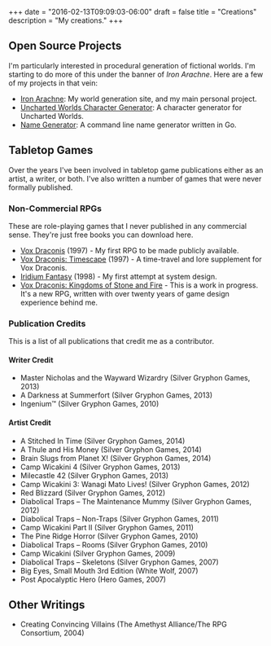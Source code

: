 +++
date = "2016-02-13T09:09:03-06:00"
draft = false
title = "Creations"
description = "My creations."
+++

## Open Source Projects

I'm particularly interested in procedural generation of fictional worlds. I'm starting to do more of this under the banner of *Iron Arachne*. Here are a few of my projects in that vein:

* [Iron Arachne](https://gitlab.com/benovermyer/generators-website): My world generation site, and my main personal project.
* [Uncharted Worlds Character Generator](https://gitlab.com/ironarachne/uncharted-worlds-chargen): A character generator for Uncharted Worlds.
* [Name Generator](https://github.com/ironarachne/namegen): A command line name generator written in Go.

## Tabletop Games

Over the years I've been involved in tabletop game publications either as an artist, a writer, or both. I've also written a number of games that were never formally published.

### Non-Commercial RPGs

These are role-playing games that I never published in any commercial sense. They're just free books you can download here.

* [Vox Draconis](/voxdraconis.pdf) (1997) - My first RPG to be made publicly available.
* [Vox Draconis: Timescape](/timescape.pdf) (1997) - A time-travel and lore supplement for Vox Draconis.
* [Iridium Fantasy](/iridiumfantasy.pdf) (1998) - My first attempt at system design.
* [Vox Draconis: Kingdoms of Stone and Fire](/page/voxdraconisksf) - This is a work in progress. It's a new RPG, written with over twenty years of game design experience behind me.

### Publication Credits

This is a list of all publications that credit me as a contributor.

#### Writer Credit

* Master Nicholas and the Wayward Wizardry (Silver Gryphon Games, 2013)
* A Darkness at Summerfort (Silver Gryphon Games, 2013)
* Ingenium™ (Silver Gryphon Games, 2010)

#### Artist Credit

* A Stitched In Time (Silver Gryphon Games, 2014)
* A Thule and His Money (Silver Gryphon Games, 2014)
* Brain Slugs from Planet X! (Silver Gryphon Games, 2014)
* Camp Wicakini 4 (Silver Gryphon Games, 2013)
* Milecastle 42 (Silver Gryphon Games, 2013)
* Camp Wicakini 3: Wanagi Mato Lives! (Silver Gryphon Games, 2012)
* Red Blizzard (Silver Gryphon Games, 2012)
* Diabolical Traps – The Maintenance Mummy (Silver Gryphon Games, 2012)
* Diabolical Traps – Non-Traps (Silver Gryphon Games, 2011)
* Camp Wicakini Part II (Silver Gryphon Games, 2011)
* The Pine Ridge Horror (Silver Gryphon Games, 2010)
* Diabolical Traps – Rooms (Silver Gryphon Games, 2010)
* Camp Wicakini (Silver Gryphon Games, 2009)
* Diabolical Traps – Skeletons (Silver Gryphon Games, 2007)
* Big Eyes, Small Mouth 3rd Edition (White Wolf, 2007)
* Post Apocalyptic Hero (Hero Games, 2007)

## Other Writings

* Creating Convincing Villains (The Amethyst Alliance/The RPG Consortium, 2004)
